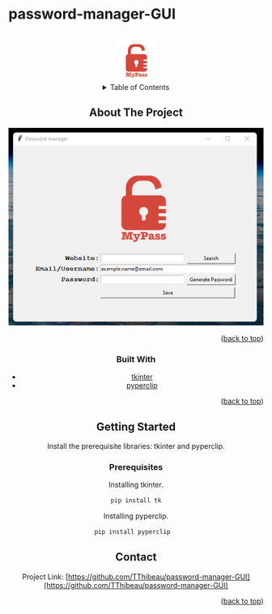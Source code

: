 # password-manager-GUI 

<div id="top"></div>

<!-- PROJECT LOGO -->
<br />
<div align="center">
  <a href="https://github.com/TThibeau/password-manager-GUI">
    <img src="logo.png" alt="Logo" width="80" height="80">
  </a>

<!-- TABLE OF CONTENTS -->
<details>
  <summary>Table of Contents</summary>
  <ol>
    <li>
      <a href="#about-the-project">About The Project</a>
      <ul>
        <li><a href="#built-with">Built With</a></li>
      </ul>
    </li>
    <li>
      <a href="#getting-started">Getting Started</a>
      <ul>
        <li><a href="#prerequisites">Prerequisites</a></li>
      </ul>
    </li>
    <li><a href="#contact">Contact</a></li>
  </ol>
</details>



<!-- ABOUT THE PROJECT -->
## About The Project

[![Password manager screenshot][product-screenshot]](https://github.com/TThibeau/password-manager-GUI/Pw_manager_screenshot.png)


<p align="right">(<a href="#top">back to top</a>)</p>


### Built With

* [tkinter](https://docs.python.org/3/library/tkinter.html)
* [pyperclip](https://pypi.org/project/pyperclip/)

<p align="right">(<a href="#top">back to top</a>)</p>


<!-- GETTING STARTED -->
## Getting Started
Install the prerequisite libraries: tkinter and pyperclip.
### Prerequisites

Installing tkinter.
  ```sh
  pip install tk
  ```

Installing pyperclip.
  ```sh
  pip install pyperclip  
  ```


<!-- CONTACT -->
## Contact

Project Link: [https://github.com/TThibeau/password-manager-GUI](https://github.com/TThibeau/password-manager-GUI)

<p align="right">(<a href="#top">back to top</a>)</p>

<!-- MARKDOWN LINKS & IMAGES -->
<!-- https://www.markdownguide.org/basic-syntax/#reference-style-links -->
<!-- [contributors-shield]: https://img.shields.io/github/contributors/TThibeau/flash-card-application.svg?style=for-the-badge
[contributors-url]: https://github.com/TThibeau/flash-card-application/graphs/contributors
[forks-shield]: https://img.shields.io/github/forks/TThibeau/flash-card-application.svg?style=for-the-badge
[forks-url]: https://github.com/TThibeau/flash-card-application/network/members
[stars-shield]: https://img.shields.io/github/stars/TThibeau/flash-card-application.svg?style=for-the-badge
[stars-url]: https://github.com/TThibeau/flash-card-application/stargazers
[issues-shield]: https://img.shields.io/github/issues/TThibeau/flash-card-application.svg?style=for-the-badge
[issues-url]: https://github.com/TThibeau/flash-card-application/issues
[license-shield]: https://img.shields.io/github/license/TThibeau/flash-card-application.svg?style=for-the-badge
[license-url]: https://github.com/TThibeau/flash-card-application/blob/master/LICENSE.txt
[linkedin-shield]: https://img.shields.io/badge/-LinkedIn-black.svg?style=for-the-badge&logo=linkedin&colorB=555
[linkedin-url]: https://linkedin.com/in/linkedin_username -->
[product-screenshot]: Pw_manager_screenshot.png